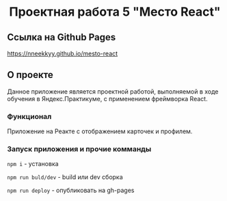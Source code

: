 <h1 align="center">Проектная работа 5 "Место React"</h1>

## Ссылка на Github Pages
https://nneekkyy.github.io/mesto-react

## О проекте

Данное приложение является проектной работой, выполняемой в ходе обучения в Яндекс.Практикуме, с применением фреймворка React.

### Функционал

Приложение на Реакте с отображением карточек и профилем.

### Запуск приложения и прочие комманды

`npm i` - установка

`npm run buld/dev` - build или dev сборка

`npm run deploy` - опубликовать на gh-pages
